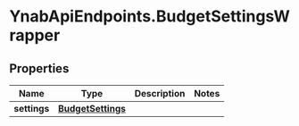 # YnabApiEndpoints.BudgetSettingsWrapper

## Properties
Name | Type | Description | Notes
------------ | ------------- | ------------- | -------------
**settings** | [**BudgetSettings**](BudgetSettings.md) |  | 


